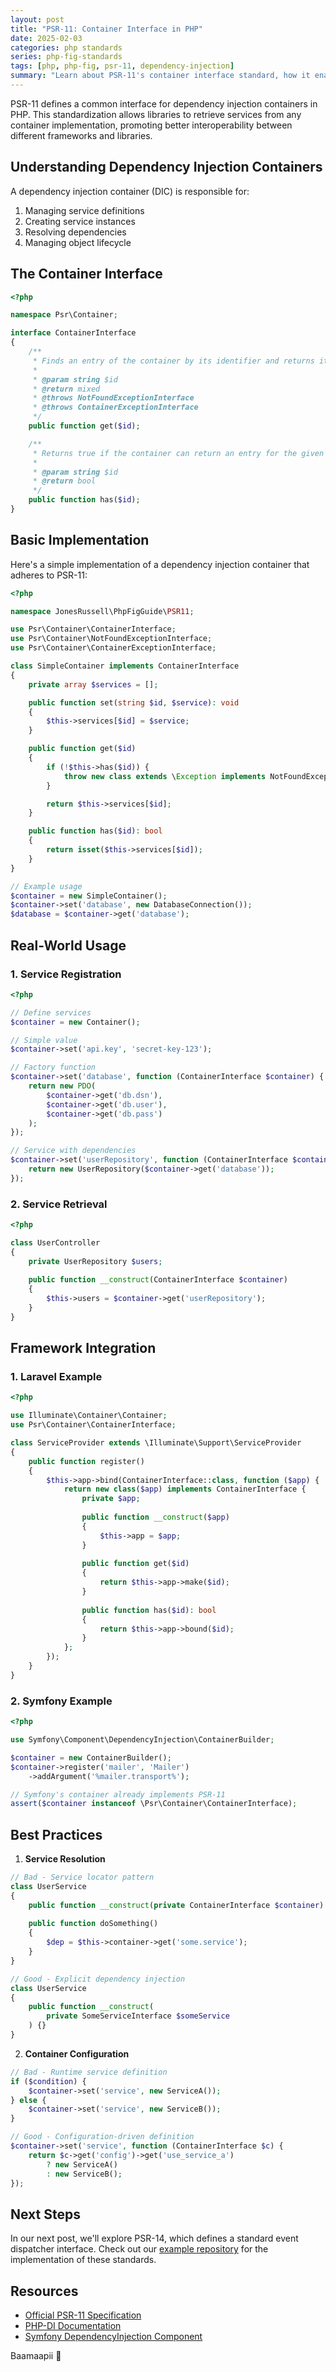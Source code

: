 ```yaml
---
layout: post
title: "PSR-11: Container Interface in PHP"
date: 2025-02-03
categories: php standards
series: php-fig-standards
tags: [php, php-fig, psr-11, dependency-injection]
summary: "Learn about PSR-11's container interface standard, how it enables framework-agnostic dependency injection, and best practices for implementation."
---
```


PSR-11 defines a common interface for dependency injection containers in PHP. This standardization allows libraries to retrieve services from any container implementation, promoting better interoperability between different frameworks and libraries.

## Understanding Dependency Injection Containers

A dependency injection container (DIC) is responsible for:

1. Managing service definitions
2. Creating service instances
3. Resolving dependencies
4. Managing object lifecycle

## The Container Interface

```php
<?php

namespace Psr\Container;

interface ContainerInterface
{
    /**
     * Finds an entry of the container by its identifier and returns it.
     *
     * @param string $id
     * @return mixed
     * @throws NotFoundExceptionInterface
     * @throws ContainerExceptionInterface
     */
    public function get($id);

    /**
     * Returns true if the container can return an entry for the given identifier.
     *
     * @param string $id
     * @return bool
     */
    public function has($id);
}
```

## Basic Implementation

Here's a simple implementation of a dependency injection container that adheres to PSR-11:

```php
<?php

namespace JonesRussell\PhpFigGuide\PSR11;

use Psr\Container\ContainerInterface;
use Psr\Container\NotFoundExceptionInterface;
use Psr\Container\ContainerExceptionInterface;

class SimpleContainer implements ContainerInterface
{
    private array $services = [];

    public function set(string $id, $service): void
    {
        $this->services[$id] = $service;
    }

    public function get($id)
    {
        if (!$this->has($id)) {
            throw new class extends \Exception implements NotFoundExceptionInterface {};
        }

        return $this->services[$id];
    }

    public function has($id): bool
    {
        return isset($this->services[$id]);
    }
}

// Example usage
$container = new SimpleContainer();
$container->set('database', new DatabaseConnection());
$database = $container->get('database');
```

## Real-World Usage

### 1. Service Registration

```php
<?php

// Define services
$container = new Container();

// Simple value
$container->set('api.key', 'secret-key-123');

// Factory function
$container->set('database', function (ContainerInterface $container) {
    return new PDO(
        $container->get('db.dsn'),
        $container->get('db.user'),
        $container->get('db.pass')
    );
});

// Service with dependencies
$container->set('userRepository', function (ContainerInterface $container) {
    return new UserRepository($container->get('database'));
});
```

### 2. Service Retrieval

```php
<?php

class UserController
{
    private UserRepository $users;
    
    public function __construct(ContainerInterface $container)
    {
        $this->users = $container->get('userRepository');
    }
}
```

## Framework Integration

### 1. Laravel Example

```php
<?php

use Illuminate\Container\Container;
use Psr\Container\ContainerInterface;

class ServiceProvider extends \Illuminate\Support\ServiceProvider
{
    public function register()
    {
        $this->app->bind(ContainerInterface::class, function ($app) {
            return new class($app) implements ContainerInterface {
                private $app;
                
                public function __construct($app)
                {
                    $this->app = $app;
                }
                
                public function get($id)
                {
                    return $this->app->make($id);
                }
                
                public function has($id): bool
                {
                    return $this->app->bound($id);
                }
            };
        });
    }
}
```

### 2. Symfony Example

```php
<?php

use Symfony\Component\DependencyInjection\ContainerBuilder;

$container = new ContainerBuilder();
$container->register('mailer', 'Mailer')
    ->addArgument('%mailer.transport%');

// Symfony's container already implements PSR-11
assert($container instanceof \Psr\Container\ContainerInterface);
```

## Best Practices

1. **Service Resolution**

```php
// Bad - Service locator pattern
class UserService
{
    public function __construct(private ContainerInterface $container) {}
    
    public function doSomething()
    {
        $dep = $this->container->get('some.service');
    }
}

// Good - Explicit dependency injection
class UserService
{
    public function __construct(
        private SomeServiceInterface $someService
    ) {}
}
```

2. **Container Configuration**

```php
// Bad - Runtime service definition
if ($condition) {
    $container->set('service', new ServiceA());
} else {
    $container->set('service', new ServiceB());
}

// Good - Configuration-driven definition
$container->set('service', function (ContainerInterface $c) {
    return $c->get('config')->get('use_service_a')
        ? new ServiceA()
        : new ServiceB();
});
```

## Next Steps

In our next post, we'll explore PSR-14, which defines a standard event dispatcher interface. Check out our [example repository](https://github.com/yourusername/php-fig-guide/tree/psr-11) for the implementation of these standards.

## Resources

- [Official PSR-11 Specification](https://www.php-fig.org/psr/psr-11/)
- [PHP-DI Documentation](http://php-di.org/)
- [Symfony DependencyInjection Component](https://symfony.com/doc/current/components/dependency_injection.html)

Baamaapii 👋

